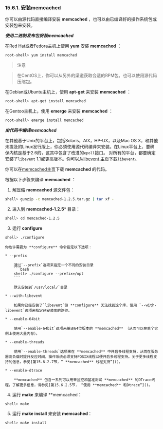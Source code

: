 ### 15.6.1. 安装memcached

你可以由源代码直接编译安装 **memcached** ，也可以由已编译好的操作系统包或安装包来安装。

***使用二进制发布包安装memcached***

在Red Hat或者Fedora主机上使用 **yum** 安装 **memcached** ：

```bash
root-shell> yum install memcached
```

> 注意

> 在CentOS上，你可以从另外的渠道获取合适的RPM包，也可以使用源代码压缩包。

在Debian或Ubuntu主机上，使用 **apt-get** 来安装 **memcached** ：

```bash
root-shell> apt-get install memcached
```

在Gentoo主机上，使用 **emerge** 来安装 **memcached** ：

```bash
root-shell> emerge install memcached
```

***由代码中编译memcached***

在其他基于Unix的平台上，包括Solaris，AIX，HP-UX，以及Mac OS X，和其他未提及的Linux发行版上，你必须使用源代码编译来安装。在Linux平台上，要确保内核是基于2.6的，这其中包含了改进的`epoll`接口。 对所有的平台，都要确定安装了`libevent` 1.1或更高版本。你可以从[libevent 主页](http://www.monkey.org/~provos/libevent/)下载`libevent`。

你可以在[memcached主页](http://www.danga.com/memcached)下载 **memcached** 的代码。

根据以下步骤来编译 **memcached** ：

1. 解压缩 **memcached** 源文件包：
```bash
shell> gunzip -c memcached-1.2.5.tar.gz | tar xf - 
```

2. 进入到 **memcached-1.2.5*** 目录：
```bash
shell> cd memcached-1.2.5
```

3. 运行 **configure**
```bash
shell> ./configure
```

    你也许需要为 **configure** 命令指定以下选项：

    * --prefix

        通过`--prefix`选项来指定一个不同的安装目录
        ```bash
        shell> ./configure --prefix=/opt
        ```

        默认安装到`/usr/local/`目录

    * --with-libevent

        如果你已经安装了`libevent`但 **configure** 无法找到这个库，使用 `--with-libevent`选项来指定已安装库的路径。

    * --enable-64bit

        使用`--enable-64bit`选项来编译64位版本的 **memcached** （从而可以在单个实例上使用大量内存）。

    * --enable-threads

        使用`--enable-threads`选项来在 **memcached** 中开启多线程支持，从而在服务器高负载时提升反应时间。操作系统必须支持POSIX线程以便开启多线程支持。关于更多线程支持的信息，参见[第15.6.2.7节，“ **memcached** 线程支持”]()。

    * --enable-dtrace

        **memcached** 包含一系列可以用来监控和基准测试 **memcached** 的DTrace线程。了解更多信息，请参见[第15.6.2.5节， “使用 **memcached** 和Dtrace“]()。

4. 运行 **make** 来编译 **memcached：
```bash
shell> make
```

5. 运行 **make install** 来安装 **memcached**：
```bash
shell> make install
```